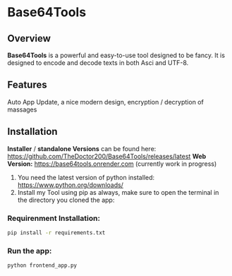 # Base64Tools
## Overview

**Base64Tools** is a powerful and easy-to-use tool designed to be fancy. It is designed to encode and decode texts in both Asci and UTF-8.

## Features
Auto App Update, a nice modern design, encryption / decryption of massages

## Installation
**Installer** / **standalone Versions** can be found here: 
https://github.com/TheDoctor200/Base64Tools/releases/latest
**Web Version:** https://base64tools.onrender.com
(currently work in progress)

1. You need the latest version of python installed: https://www.python.org/downloads/
2. Install my Tool using pip as always, make sure to open the terminal in the directory you cloned the app:

### Requirenment Installation:
```bash
pip install -r requirements.txt
```
### Run the app:
```bash
python frontend_app.py
```
